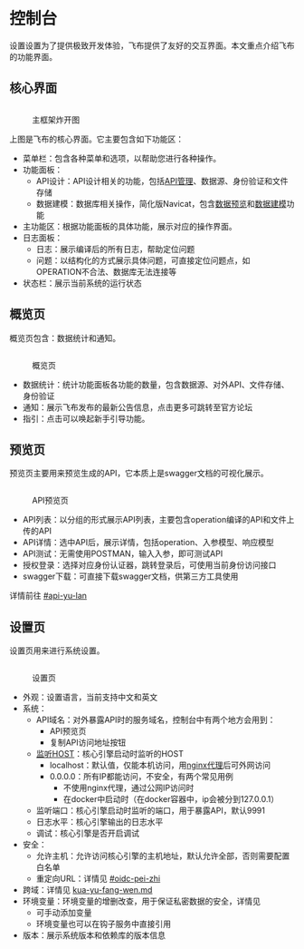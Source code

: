 # 控制台

设置设置为了提供极致开发体验，飞布提供了友好的交互界面。本文重点介绍飞布的功能界面。

## 核心界面

<figure><img src="../../../.gitbook/assets/png.png" alt=""><figcaption><p>主框架炸开图</p></figcaption></figure>

上图是飞布的核心界面。它主要包含如下功能区：

* 菜单栏：包含各种菜单和选项，以帮助您进行各种操作。
* 功能面板：
  * API设计：API设计相关的功能，包括[API管理](../../api-gou-jian/)、数据源、身份验证和文件存储
  * 数据建模：数据库相关操作，简化版Navicat，包含[数据预览](../../shu-ju-yuan/shu-ju-ku/shu-ju-yu-lan.md)和[数据建模](../../shu-ju-yuan/shu-ju-ku/shu-ju-jian-mo.md)功能
* 主功能区：根据功能面板的具体功能，展示对应的操作界面。
* 日志面板：
  * 日志：展示编译后的所有日志，帮助定位问题
  * 问题：以结构化的方式展示具体问题，可直接定位问题点，如OPERATION不合法、数据库无法连接等
* 状态栏：展示当前系统的运行状态

## 概览页

概览页包含：数据统计和通知。

<figure><img src="../../../.gitbook/assets/bz-统计页.png" alt=""><figcaption><p>概览页</p></figcaption></figure>

* 数据统计：统计功能面板各功能的数量，包含数据源、对外API、文件存储、身份验证
* 通知：展示飞布发布的最新公告信息，点击更多可跳转至官方论坛
* 指引：点击可以唤起新手引导功能。

## 预览页

预览页主要用来预览生成的API，它本质上是swagger文档的可视化展示。

<figure><img src="../../../.gitbook/assets/bz-预览页.png" alt=""><figcaption><p>API预览页</p></figcaption></figure>

* API列表：以分组的形式展示API列表，主要包含operation编译的API和文件上传的API
* API详情：选中API后，展示详情，包括operation、入参模型、响应模型
* API测试：无需使用POSTMAN，输入入参，即可测试API
* 授权登录：选择对应身份认证器，跳转登录后，可使用当前身份访问接口
* swagger下载：可直接下载swagger文档，供第三方工具使用

详情前往 [#api-yu-lan](../../api-gou-jian/shi-yong-api.md#api-yu-lan "mention")

## 设置页

设置页用来进行系统设置。

<figure><img src="../../../.gitbook/assets/image (17) (2).png" alt=""><figcaption><p>设置页</p></figcaption></figure>

* 外观：设置语言，当前支持中文和英文
* 系统：
  * API域名：对外暴露API时的服务域名，控制台中有两个地方会用到：
    * API预览页
    * 复制API访问地址按钮
  * [监听HOST](../../../shi-yong-bu-shu-shang-xian/security/#jian-ting-di-zhi)：核心引擎启动时监听的HOST
    * localhost：默认值，仅能本机访问，用[nginx代理](../../../shi-yong-bu-shu-shang-xian/bu-shu-yun-wei/shou-dong-bu-shu/#nginx-pei-zhi)后可外网访问
    * 0.0.0.0：所有IP都能访问，不安全，有两个常见用例
      * 不使用nginx代理，通过公网IP访问时
      * 在docker中启动时（在docker容器中，ip会被分到127.0.0.1）
  * 监听端口：核心引擎启动时监听的端口，用于暴露API，默认9991
  * 日志水平：核心引擎输出的日志水平
  * 调试：核心引擎是否开启调试
* 安全：
  * 允许主机：允许访问核心引擎的主机地址，默认允许全部，否则需要配置白名单
  * 重定向URL：详情见 [#oidc-pei-zhi](../../shen-fen-yan-zheng/shou-quan-ma-mo-shi/#oidc-pei-zhi "mention")
* 跨域：详情见 [kua-yu-fang-wen.md](../../../shi-yong-bu-shu-shang-xian/security/kua-yu-fang-wen.md "mention")
* 环境变量：环境变量的增删改查，用于保证私密数据的安全，详情见&#x20;
  * 可手动添加变量
  * 环境变量也可以在钩子服务中直接引用
* 版本：展示系统版本和依赖库的版本信息
